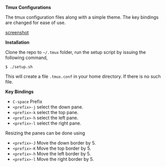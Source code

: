 **Tmux Configurations**

The tmux configuration files along with a simple theme. The key bindings are changed for ease of use.

[screenshot](sreenshot.png)


**Installation**

Clone the repo to `~/.tmux` folder, run the setup script by issuing the following command,

```
$ ./setup.sh
```

This will create a file `.tmux.conf` in your home directory. If there
is no such file.


**Key Bindings**

- `C-space` Prefix
- `<prefix>-j` select the down pane.
- `<prefix>-k` select the top pane.
- `<prefix>-h` select the left pane.
- `<prefix>-l` select the right pane.

Resizing the panes can be done using

- `<prefix>-J` Move the down border by 5.
- `<prefix>-K` Move the top border by 5.
- `<prefix>-h` Move the left border by 5.
- `<prefix>-l` Move the right border by 5.
